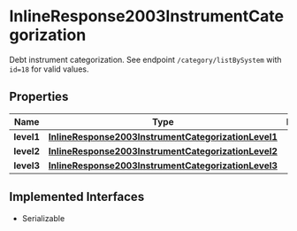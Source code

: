 

# InlineResponse2003InstrumentCategorization

Debt instrument categorization. See endpoint `/category/listBySystem` with `id=18` for valid values.

## Properties

Name | Type | Description | Notes
------------ | ------------- | ------------- | -------------
**level1** | [**InlineResponse2003InstrumentCategorizationLevel1**](InlineResponse2003InstrumentCategorizationLevel1.md) |  |  [optional]
**level2** | [**InlineResponse2003InstrumentCategorizationLevel2**](InlineResponse2003InstrumentCategorizationLevel2.md) |  |  [optional]
**level3** | [**InlineResponse2003InstrumentCategorizationLevel3**](InlineResponse2003InstrumentCategorizationLevel3.md) |  |  [optional]


## Implemented Interfaces

* Serializable


